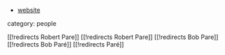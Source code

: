 * [website](http://www.mscs.dal.ca/~pare/)

category: people

[[!redirects Robert Pare]]
[[!redirects Robert Pare]]
[[!redirects Bob Pare]]
[[!redirects Bob Paré]]
[[!redirects Paré]]